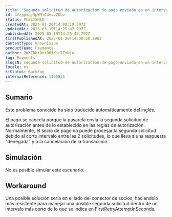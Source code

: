```yaml
---
title: "Segunda solicitud de autorización de pago enviada en un intervalo inferior al indicado en FirstRetryAttemptInSeconds."
id: 4Yzppxqj3pW9iC4vvvZDbv
status: PUBLISHED
createdAt: 2025-01-20T14:00:19.397Z
updatedAt: 2025-03-19T14:25:47.797Z
publishedAt: 2025-03-19T14:25:47.797Z
firstPublishedAt: 2025-01-20T14:00:20.190Z
contentType: knownIssue
productTeam: Payments
author: 2mXZkbi0oi061KicTExNjo
tag: Payments
slugEN: segunda-solicitud-de-autorizacion-de-pago-enviada-en-un-intervalo-inferior-al-indicado-en-firstretryattemptinseconds
locale: es
kiStatus: Backlog
internalReference: 1165831
---
```


## Sumario

<div class="alert alert-info">
  <p>Este problema conocido ha sido traducido automáticamente del inglés.</p>
</div>


El pago se cancela porque la pasarela envía la segunda solicitud de autorización antes de lo establecido en las reglas de autorización. Normalmente, el socio de pago no puede procesar la segunda solicitud debido al corto intervalo entre las 2 solicitudes, lo que lleva a una respuesta "denegada" y a la cancelación de la transacción.



## Simulación


No es posible simular este escenario.



## Workaround


Una posible solución sería en el lado del conector de socios, haciéndolo más resistente para manejar una posible segunda solicitud dentro de un intervalo más corto de lo que se indica en FirstRetryAttemptInSeconds.




